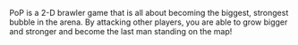 PoP is a 2-D brawler game that is all about becoming the biggest, strongest bubble in the arena. By attacking other players, you are able to grow bigger and stronger and become the last man standing on the map!
